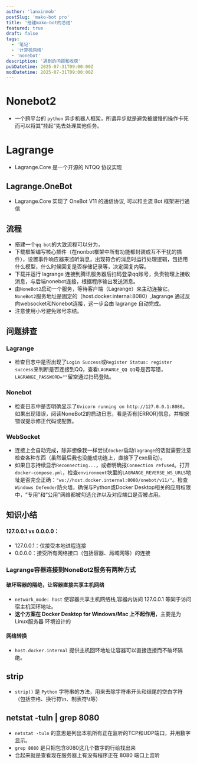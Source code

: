 ```yaml
---
author: 'lanxinmob' 
postSlug: 'mako-bot pro'
title: '搭建mako-bot的总结'
featured: true
draft: false
tags:
  - '笔记'
  - '计算机网络'
  - 'nonebot'
description: '遇到的问题和收获'
pubDatetime: 2025-07-31T09:00:00Z
modDatetime: 2025-07-31T09:00:00Z
---
```

# Nonebot2
- 一个跨平台的 `python` 异步机器人框架，所谓异步就是避免被缓慢的操作卡死而可以将其“挂起”先去处理其他任务。
# Lagrange
- Lagrange.Core 是一个开源的 NTQQ 协议实现
## Lagrange.OneBot
- Lagrange.Core 实现了 OneBot V11 的通信协议, 可以和主流 Bot 框架进行通信

## 流程
- 搭建一个`qq bot`的大致流程可以分为，
- 下载框架编写核心插件（在nonbot框架中所有功能都封装成互不干扰的插件），设置事件响应器来监听消息，出现符合的消息时运行处理逻辑，包括用什么模型，什么时候回复是否存储记录等，决定回复内容。
- 下载并运行 lagrange 连接到腾讯服务器后扫码登录qq账号，负责物理上接收消息，与后端nonebot连接，根据程序输出发送消息。
- 由`NoneBot2`启动一个服务，等待客户端（Lagrange）来主动连接它。`NoneBot2`服务地址是固定的（host.docker.internal:8080）,lagrange 通过反向websocket和Nonebot连接，这一步会由 lagrange 自动完成。
- 注意使用小号避免账号冻结。
## 问题排查
### Lagrange
- 检查日志中是否出现了`Login Success`或`Register Status: register success`来判断是否连接到QQ，查看`LAGRANGE_QQ QQ`号是否写错，`LAGRANGE_PASSWORD=""`留空通过扫码登陆。

### Nonebot
- 检查日志中是否明确显示了`Uvicorn running on http://127.0.0.1:8080`。如果出现错误，阅读NoneBot2的启动日志，看是否有[ERROR]信息，并根据错误提示修正代码或配置。
### WebSocket
- 连接上会自动完成，除非想像我一样尝试`docker`启动`lagrange`的话就需要注意检查各种东西（虽然最后我也没能成功连上，直接下了exe启动）。
- 如果日志持续显示`Reconnecting...`，或者明确报`Connection refused`。打开`docker-compose.yml`，检查`environment`块里的`LAGRANGE_REVERSE_WS_URLS`地址是否完全正确：`"ws://host.docker.internal:8080/onebot/v11/"`。检查`Windows Defender`防火墙，确保与Python或Docker Desktop相关的应用权限中，“专用”和“公用”网络都被勾选允许以及对应端口是否被占用。

## 知识小结
#### 127.0.0.1 vs 0.0.0.0：
- 127.0.0.1：仅接受本地进程连接
- 0.0.0.0：接受所有网络接口（包括容器、局域网等）的连接
### Lagrange容器连接到NoneBot2服务有两种方式
#### 破坏容器的隔绝，让容器直接共享主机网络
- `network_mode: host` 使容器共享主机网络栈,容器内访问 127.0.0.1 等同于访问宿主机回环地址。
- **这个方案在 Docker Desktop for Windows/Mac 上不起作用**，主要是为 Linux服务器 环境设计的
#### 网络转换
- `host.docker.internal` 提供主机回环地址让容器可以直接连接而不破坏隔绝。

## strip
- `strip()` 是 `Python` 字符串的方法，用来去除字符串开头和结尾的空白字符（包括空格、换行符\n、制表符\t等）

##  netstat -tuln | grep 8080 
- `netstat -tuln` 的意思是列出本机所有正在监听的TCP和UDP端口，并用数字显示。
- `grep 8080` 是只把包含8080这几个数字的行给找出来
- 合起来就是查看现在服务器上有没有程序正在 8080 端口上监听